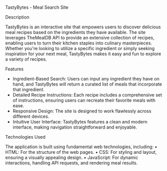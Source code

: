 TastyBytes - Meal Search Site

Description

TastyBytes is an interactive site that empowers users to discover delicious meal recipes based on the ingredients they have available. The site leverages TheMealDB API to provide an extensive collection of recipes, enabling users to turn their kitchen staples into culinary masterpieces. Whether you're looking to utilize a specific ingredient or simply seeking inspiration for your next meal, TastyBytes makes it easy and fun to explore a variety of recipes.

Features

- Ingredient-Based Search: Users can input any ingredient they have on hand, and TastyBytes will return a curated list of meals that incorporate that ingredient.
-	Detailed Recipe Instructions: Each recipe includes a comprehensive set of instructions, ensuring users can recreate their favorite meals with ease.
-	Responsive Design: The site is designed to work flawlessly across different devices.
- Intuitive User Interface: TastyBytes features a clean and modern interface, making navigation straightforward and enjoyable.

Technologies Used

The application is built using fundamental web technologies, including:
•	HTML: For the structure of the web pages.
•	CSS: For styling and layout, ensuring a visually appealing design.
•	JavaScript: For dynamic interactions, handling API requests, and rendering meal results.

